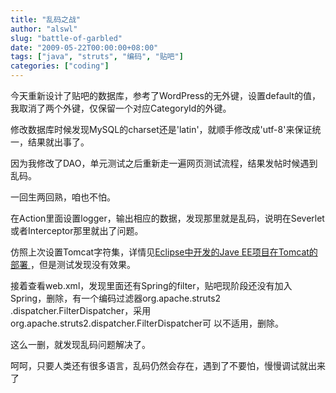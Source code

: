 ```yaml
---
title: "乱码之战"
author: "alswl"
slug: "battle-of-garbled"
date: "2009-05-22T00:00:00+08:00"
tags: ["java", "struts", "编码", "贴吧"]
categories: ["coding"]
---
```


今天重新设计了贴吧的数据库，参考了WordPress的无外键，设置default的值，我取消了两个外键，仅保留一个对应CategoryId的外键。

修改数据库时候发现MySQL的charset还是'latin'，就顺手修改成'utf-8'来保证统一，结果就出事了。

因为我修改了DAO，单元测试之后重新走一遍网页测试流程，结果发帖时候遇到乱码。

一回生两回熟，咱也不怕。

在Action里面设置logger，输出相应的数据，发现那里就是乱码，说明在Severlet或者Interceptor那里就出了问题。

仿照上次设置Tomcat字符集，详情见[Eclipse中开发的Jave EE项目在Tomcat的部署
](../2009/05/12238.html)，但是测试发现没有效果。

接着查看web.xml，发现里面还有Spring的filter，贴吧现阶段还没有加入Spring，删除，有一个编码过滤器org.apache.struts2
.dispatcher.FilterDispatcher，采用org.apache.struts2.dispatcher.FilterDispatcher可
以不适用，删除。

这么一删，就发现乱码问题解决了。

呵呵，只要人类还有很多语言，乱码仍然会存在，遇到了不要怕，慢慢调试就出来了
